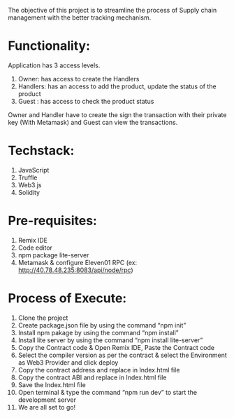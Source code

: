The objective of this project is to streamline the process of Supply chain management with the better tracking mechanism.

# Functionality:

Application has 3 access levels.
1.	Owner: has access to create the Handlers
2.	Handlers: has an access to add the product, update the status of the product
3.	Guest : has access to check the product status 

Owner and Handler have to create the sign the transaction with their private key (With Metamask) and Guest can view the transactions.

# Techstack:
1.	JavaScript
2.	Truffle
3.	Web3.js
4.	Solidity

# Pre-requisites:
1.	Remix IDE
2.	Code editor
3.	npm package lite-server
4.	Metamask & configure Eleven01 RPC (ex: http://40.78.48.235:8083/api/node/rpc)

# Process of Execute:
1.	Clone the project
2.	Create package.json file by using the command “npm init”
3.	Install npm pakage by using the command “npm install”
4.	Install lite server by using the command “npm install lite-server”
5.	Copy the Contract code & Open Remix IDE, Paste the Contract code
6.	Select the compiler version as per the contract & select the Environment as Web3 Provider and click deploy
7.	Copy the contract address and replace in Index.html file
8.	Copy the contract ABI and replace in Index.html file
9.	Save the Index.html file
10.	Open terminal & type the command “npm run dev” to start the development server
11.	We are all set to go! 

<!-- # Screenshot:

# 1. Register Handler
![registerhandler](https://user-images.githubusercontent.com/46481618/52408360-c660cf00-2af8-11e9-81bd-8660559ec1d2.PNG)

# 2. Register Product
![registerproduct](https://user-images.githubusercontent.com/46481618/52408467-fa3bf480-2af8-11e9-9522-f9441813eba9.PNG)

# 3. Add checkpoint / Update State
![addcheckpoint](https://user-images.githubusercontent.com/46481618/52408514-00ca6c00-2af9-11e9-865b-a1360add9d89.PNG)

# 4. Track Product (1/2)
![trackproduct1](https://user-images.githubusercontent.com/46481618/52408544-12137880-2af9-11e9-94f8-b8ed87ba9574.PNG)

# 5. Track Product (2/2)
![track product2](https://user-images.githubusercontent.com/46481618/52408564-1dff3a80-2af9-11e9-91d4-79796399fb13.PNG)

# 6. Ger Handler Information
![gethandlerinfo](https://user-images.githubusercontent.com/46481618/52408582-28213900-2af9-11e9-85e3-ce3691e501ce.PNG)

# 7. List All Handers (1/2)
![listallhandlers1](https://user-images.githubusercontent.com/46481618/52408587-2ce5ed00-2af9-11e9-87bb-84be48c0f7e8.PNG)

# 8. List All Handers (2/2)
![listallhandlers2](https://user-images.githubusercontent.com/46481618/52408591-32433780-2af9-11e9-875a-69702a10a61e.PNG)

# 9. All Product Information (1/2)
![allproductinfo](https://user-images.githubusercontent.com/46481618/52408695-6e769800-2af9-11e9-8055-0447c77561b1.PNG)

# 10. All Product Information (2/2)
![all handlers info2](https://user-images.githubusercontent.com/46481618/52408714-7cc4b400-2af9-11e9-8219-172bbb6f4aee.PNG) -->
